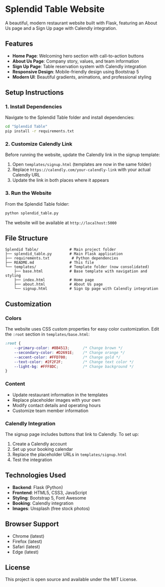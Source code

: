 # Splendid Table Website

A beautiful, modern restaurant website built with Flask, featuring an About Us page and a Sign Up page with Calendly integration.

## Features

- **Home Page**: Welcoming hero section with call-to-action buttons
- **About Us Page**: Company story, values, and team information
- **Sign Up Page**: Table reservation system with Calendly integration
- **Responsive Design**: Mobile-friendly design using Bootstrap 5
- **Modern UI**: Beautiful gradients, animations, and professional styling

## Setup Instructions

### 1. Install Dependencies

Navigate to the Splendid Table folder and install dependencies:

```bash
cd "Splendid Table"
pip install -r requirements.txt
```

### 2. Customize Calendly Link

Before running the website, update the Calendly link in the signup template:

1. Open `templates/signup.html` (templates are now in the same folder)
2. Replace `https://calendly.com/your-calendly-link` with your actual Calendly URL
3. Update the link in both places where it appears

### 3. Run the Website

From the Splendid Table folder:

```bash
python splendid_table.py
```

The website will be available at `http://localhost:5000`

## File Structure

```
Splendid Table/              # Main project folder
├── splendid_table.py        # Main Flask application
├── requirements.txt          # Python dependencies
├── README.md                # This file
└── templates/               # Template folder (now consolidated)
    ├── base.html            # Base template with navigation and styling
    ├── index.html           # Home page
    ├── about.html           # About Us page
    └── signup.html          # Sign Up page with Calendly integration
```

## Customization

### Colors
The website uses CSS custom properties for easy color customization. Edit the `:root` section in `templates/base.html`:

```css
:root {
    --primary-color: #8B4513;      /* Change brown */
    --secondary-color: #D2691E;    /* Change orange */
    --accent-color: #FFD700;       /* Change gold */
    --text-color: #2F2F2F;         /* Change text color */
    --light-bg: #FFF8DC;           /* Change background */
}
```

### Content
- Update restaurant information in the templates
- Replace placeholder images with your own
- Modify contact details and operating hours
- Customize team member information

### Calendly Integration
The signup page includes buttons that link to Calendly. To set up:

1. Create a Calendly account
2. Set up your booking calendar
3. Replace the placeholder URLs in `templates/signup.html`
4. Test the integration

## Technologies Used

- **Backend**: Flask (Python)
- **Frontend**: HTML5, CSS3, JavaScript
- **Styling**: Bootstrap 5, Font Awesome
- **Booking**: Calendly integration
- **Images**: Unsplash (free stock photos)

## Browser Support

- Chrome (latest)
- Firefox (latest)
- Safari (latest)
- Edge (latest)

## License

This project is open source and available under the MIT License. 
